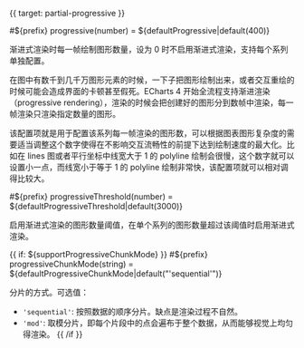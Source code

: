 
{{ target: partial-progressive }}

#${prefix} progressive(number) = ${defaultProgressive|default(400)}

渐进式渲染时每一帧绘制图形数量，设为 0 时不启用渐进式渲染，支持每个系列单独配置。


在图中有数千到几千万图形元素的时候，一下子把图形绘制出来，或者交互重绘的时候可能会造成界面的卡顿甚至假死。ECharts 4 开始全流程支持渐进渲染（progressive rendering），渲染的时候会把创建好的图形分到数帧中渲染，每一帧渲染只渲染指定数量的图形。

该配置项就是用于配置该系列每一帧渲染的图形数，可以根据图表图形复杂度的需要适当调整这个数字使得在不影响交互流畅性的前提下达到绘制速度的最大化。比如在 lines 图或者平行坐标中线宽大于 1 的 polyline 绘制会很慢，这个数字就可以设置小一点，而线宽小于等于 1 的 polyline 绘制非常快，该配置项就可以相对调得比较大。

#${prefix} progressiveThreshold(number) = ${defaultProgressiveThreshold|default(3000)}

启用渐进式渲染的图形数量阈值，在单个系列的图形数量超过该阈值时启用渐进式渲染。

{{ if: ${supportProgressiveChunkMode} }}
#${prefix} progressiveChunkMode(string) = ${defaultProgressiveChunkMode|default("'sequential'")}

分片的方式。可选值：
+ `'sequential'`: 按照数据的顺序分片。缺点是渲染过程不自然。
+ `'mod'`: 取模分片，即每个片段中的点会遍布于整个数据，从而能够视觉上均匀得渲染。
{{ /if }}

